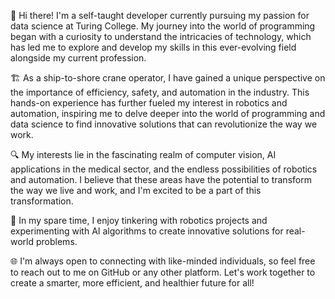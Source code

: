 👋 Hi there! I'm a self-taught developer currently pursuing my passion for data science at Turing College. My journey into the world of programming began with a curiosity to understand the intricacies of technology, which has led me to explore and develop my skills in this ever-evolving field alongside my current profession.

🏗️ As a ship-to-shore crane operator, I have gained a unique perspective on the importance of efficiency, safety, and automation in the industry. This hands-on experience has further fueled my interest in robotics and automation, inspiring me to delve deeper into the world of programming and data science to find innovative solutions that can revolutionize the way we work.

🔍 My interests lie in the fascinating realm of computer vision, AI applications in the medical sector, and the endless possibilities of robotics and automation. I believe that these areas have the potential to transform the way we live and work, and I'm excited to be a part of this transformation.

🤖 In my spare time, I enjoy tinkering with robotics projects and experimenting with AI algorithms to create innovative solutions for real-world problems.

🌐 I'm always open to connecting with like-minded individuals, so feel free to reach out to me on GitHub or any other platform. Let's work together to create a smarter, more efficient, and healthier future for all!

<!---
kkalera/kkalera is a ✨ special ✨ repository because its `README.md` (this file) appears on your GitHub profile.
You can click the Preview link to take a look at your changes.
--->
